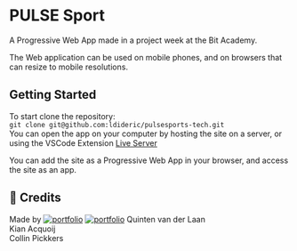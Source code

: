 # PULSE Sport

A Progressive Web App made in a project week at the Bit Academy.

The Web application can be used on mobile phones,
and on browsers that can resize to mobile resolutions.

## Getting Started

To start clone the repository:\
`git clone git@github.com:ldideric/pulsesports-tech.git`\
You can open the app on your computer by hosting the site on a server, or using the VSCode Extension [Live Server](https://marketplace.visualstudio.com/items?itemName=ritwickdey.LiveServer)

You can add the site as a Progressive Web App in your browser, and access the site as an app.

## 🔗 Credits

Made by 
[![portfolio](https://img.shields.io/badge/Lietze_Diderich-00C04B?style=for-the-badge&logo=github&logoColor=white)](https://github.com/ldideric/)
[![portfolio](https://img.shields.io/badge/Finn_Groenewoud-1DA1F2?style=for-the-badge&logo=github&logoColor=white)](https://github.com/F1nnG/)
Quinten van der Laan\
Kian Acquoij\
Collin Pickkers
